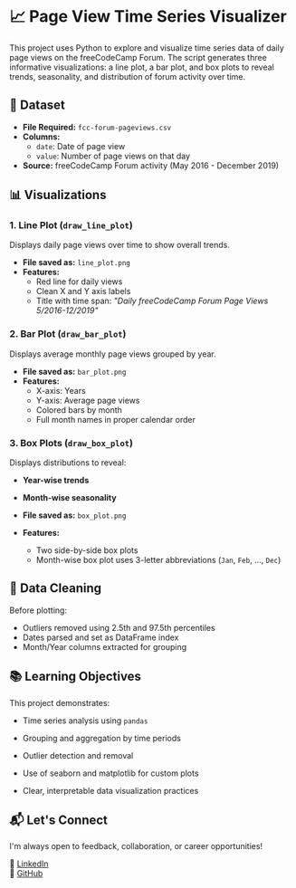 # 📈 Page View Time Series Visualizer

This project uses Python to explore and visualize time series data of daily page views on the freeCodeCamp Forum. The script generates three informative visualizations: a line plot, a bar plot, and box plots to reveal trends, seasonality, and distribution of forum activity over time.


## 📄 Dataset

- **File Required:** `fcc-forum-pageviews.csv`
- **Columns:**
  - `date`: Date of page view
  - `value`: Number of page views on that day
- **Source:** freeCodeCamp Forum activity (May 2016 - December 2019)


## 📊 Visualizations

### 1. Line Plot (`draw_line_plot`)
Displays daily page views over time to show overall trends.

- **File saved as:** `line_plot.png`
- **Features:**
  - Red line for daily views
  - Clean X and Y axis labels
  - Title with time span: _"Daily freeCodeCamp Forum Page Views 5/2016-12/2019"_


### 2. Bar Plot (`draw_bar_plot`)
Displays average monthly page views grouped by year.

- **File saved as:** `bar_plot.png`
- **Features:**
  - X-axis: Years
  - Y-axis: Average page views
  - Colored bars by month
  - Full month names in proper calendar order


### 3. Box Plots (`draw_box_plot`)
Displays distributions to reveal:
- **Year-wise trends**
- **Month-wise seasonality**

- **File saved as:** `box_plot.png`
- **Features:**
  - Two side-by-side box plots
  - Month-wise box plot uses 3-letter abbreviations (`Jan`, `Feb`, ..., `Dec`)


## 🧹 Data Cleaning

Before plotting:
- Outliers removed using 2.5th and 97.5th percentiles
- Dates parsed and set as DataFrame index
- Month/Year columns extracted for grouping


## 📚 Learning Objectives

This project demonstrates:

- Time series analysis using `pandas`

- Grouping and aggregation by time periods

- Outlier detection and removal

- Use of seaborn and matplotlib for custom plots

- Clear, interpretable data visualization practices


## 📬 Let's Connect

I'm always open to feedback, collaboration, or career opportunities!

🔗 [LinkedIn](https://www.linkedin.com/in/mmbillah804/)  
🔗 [GitHub](https://github.com/mmbillah804)
